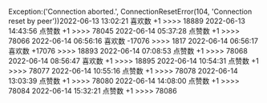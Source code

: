Exception:('Connection aborted.', ConnectionResetError(104, 'Connection reset by peer'))2022-06-13  13:02:21   喜欢数 +1 >>>> 18889
2022-06-13  14:43:56   点赞数 +1 >>>> 78045
2022-06-14  05:37:28   点赞数 +1 >>>> 78066
2022-06-14  06:56:16   喜欢数 -17076 >>>> 1817
2022-06-14  06:56:17   喜欢数 +17076 >>>> 18893
2022-06-14  07:08:53   点赞数 +1 >>>> 78068
2022-06-14  08:56:47   喜欢数 +1 >>>> 18895
2022-06-14  10:54:31   点赞数 +1 >>>> 78077
2022-06-14  10:55:16   点赞数 +1 >>>> 78078
2022-06-14  13:03:39   点赞数 +1 >>>> 78080
2022-06-14  14:08:00   点赞数 +1 >>>> 78084
2022-06-14  15:32:21   点赞数 +1 >>>> 78086
